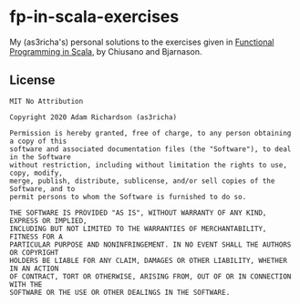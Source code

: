 # fp-in-scala-exercises

My (as3richa's) personal solutions to the exercises given in [Functional Programming in Scala](https://www.manning.com/books/functional-programming-in-scala), by Chiusano and Bjarnason.

## License

```
MIT No Attribution

Copyright 2020 Adam Richardson (as3richa)

Permission is hereby granted, free of charge, to any person obtaining a copy of this
software and associated documentation files (the "Software"), to deal in the Software
without restriction, including without limitation the rights to use, copy, modify,
merge, publish, distribute, sublicense, and/or sell copies of the Software, and to
permit persons to whom the Software is furnished to do so.

THE SOFTWARE IS PROVIDED "AS IS", WITHOUT WARRANTY OF ANY KIND, EXPRESS OR IMPLIED,
INCLUDING BUT NOT LIMITED TO THE WARRANTIES OF MERCHANTABILITY, FITNESS FOR A
PARTICULAR PURPOSE AND NONINFRINGEMENT. IN NO EVENT SHALL THE AUTHORS OR COPYRIGHT
HOLDERS BE LIABLE FOR ANY CLAIM, DAMAGES OR OTHER LIABILITY, WHETHER IN AN ACTION
OF CONTRACT, TORT OR OTHERWISE, ARISING FROM, OUT OF OR IN CONNECTION WITH THE
SOFTWARE OR THE USE OR OTHER DEALINGS IN THE SOFTWARE.
```
